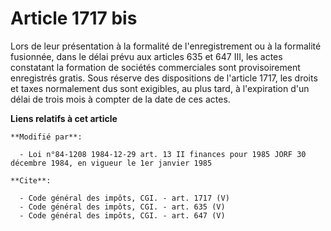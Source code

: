 # Article 1717 bis

Lors de leur présentation à la formalité de l'enregistrement ou à la formalité fusionnée, dans le délai prévu aux articles
635 et 647 III, les actes constatant la formation de sociétés commerciales sont provisoirement enregistrés gratis. Sous
réserve des dispositions de l'article 1717, les droits et taxes normalement dus sont exigibles, au plus tard, à l'expiration
d'un délai de trois mois à compter de la date de ces actes.

**Liens relatifs à cet article**

	**Modifié par**:

	  - Loi n°84-1208 1984-12-29 art. 13 II finances pour 1985 JORF 30 décembre 1984, en vigueur le 1er janvier 1985

	**Cite**:

	  - Code général des impôts, CGI. - art. 1717 (V)
	  - Code général des impôts, CGI. - art. 635 (V)
	  - Code général des impôts, CGI. - art. 647 (V)
